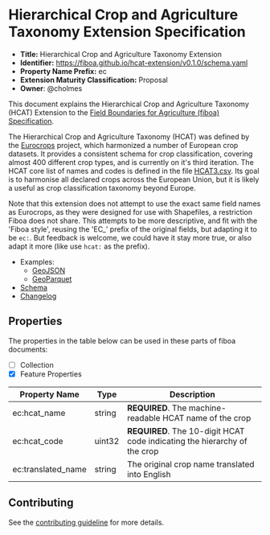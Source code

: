 # Hierarchical Crop and Agriculture Taxonomy Extension Specification

- **Title:** Hierarchical Crop and Agriculture Taxonomy Extension
- **Identifier:** <https://fiboa.github.io/hcat-extension/v0.1.0/schema.yaml>
- **Property Name Prefix:** ec
- **Extension Maturity Classification:** Proposal
- **Owner**: @cholmes

This document explains the Hierarchical Crop and Agriculture Taxonomy (HCAT) Extension to the
[Field Boundaries for Agriculture (fiboa) Specification](https://github.com/fiboa/specification).

The Hierarchical Crop and Agriculture Taxonomy (HCAT) was defined by the
[Eurocrops](https://github.com/maja601/EuroCrops) project,
which harmonized a number of European crop datasets.
It provides a consistent schema for crop classification, covering
almost 400 different crop types, and is currently on it's third iteration.
The HCAT core list of names and codes is defined in the file
[HCAT3.csv](https://github.com/maja601/EuroCrops/blob/main/hcat_core/HCAT3.csv).
Its goal is to harmonise all declared crops across the European Union, but it is likely a useful
as crop classification taxonomy beyond Europe.

Note that this extension does not attempt to use the exact same field names as Eurocrops, as they
were designed for use with Shapefiles, a restriction Fiboa does not share. This attempts to be
more descriptive, and fit with the 'Fiboa style', reusing the 'EC_' prefix of the original fields,
but adapting it to be `ec:`. But feedback is welcome, we could have it stay more true, or also
adapt it more (like use `hcat:` as the prefix).

- Examples:
  - [GeoJSON](examples/geojson/)
  - [GeoParquet](examples/geoparquet/)
- [Schema](schema/schema.yaml)
- [Changelog](./CHANGELOG.md)

## Properties

The properties in the table below can be used in these parts of fiboa documents:

- [ ] Collection
- [x] Feature Properties

| Property Name      | Type   | Description |
| ------------------ | ------ | ----------- |
| ec:hcat_name       | string | **REQUIRED**. The machine-readable HCAT name of the crop |
| ec:hcat_code       | uint32 | **REQUIRED**. The 10-digit HCAT code indicating the hierarchy of the crop |
| ec:translated_name | string | The original crop name translated into English |

## Contributing

See the [contributing guideline](CONTRIBUTING.md) for more details.
